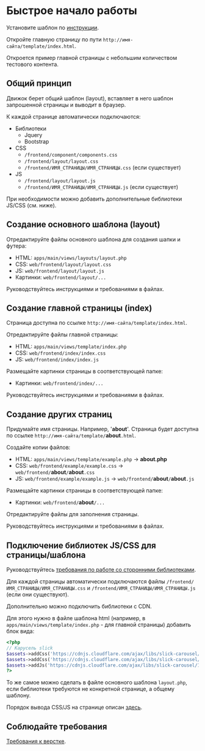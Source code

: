 # Быстрое начало работы

Установите шаблон по [инструкции](install.md).

Откройте главную страницу по пути `http://имя-сайта/template/index.html`.

Откроется пример главной страницы с небольшим количеством тестового
контента. 

## Общий принцип

Движок берет общий шаблон (layout), вставляет в него шаблон 
запрошенной страницы и выводит в браузер.

К каждой странице автоматически подключаются:

 * Библиотеки
   * Jquery
   * Bootstrap
 * CSS
   * `/frontend/component/components.css` 
   * `/frontend/layout/layout.css`
   * `/frontend/ИМЯ_СТРАНИЦЫ/ИМЯ_СТРАНИЦЫ.css` (если существует)
 * JS
   * `/frontend/layout/layout.js`
   * `/frontend/ИМЯ_СТРАНИЦЫ/ИМЯ_СТРАНИЦЫ.js`  (если существует)

При необходимости можно добавить дополнительные библиотеки 
JS/CSS (см. ниже).

## Создание основного шаблона (layout)

Отредактируйте файлы основного шаблона для создания шапки и футера:

 * HTML: `apps/main/views/layouts/layout.php`
 * CSS: `web/frontend/layout/layout.css`
 * JS: `web/frontend/layout/layout.js`
 * Картинки: `web/frontend/layout/...`
 
Руководствуйтесь инструкциями и требованиями в файлах.

## Создание главной страницы (index)

Страница доступна по ссылке `http://имя-сайта/template/index.html`.

Отредактируйте файлы главной страницы:

 * HTML: `apps/main/views/template/index.php`
 * CSS: `web/frontend/index/index.css`
 * JS: `web/frontend/index/index.js`

Размещайте картинки страницы в соответствующей папке:
 
 * Картинки: `web/frontend/index/...`
 
Руководствуйтесь инструкциями и требованиями в файлах.

## Создание других страниц

Придумайте имя страницы. Например, '**about**'. Страница будет 
доступна по ссылке `http://имя-сайта/template/`**about**`.html`. 

Создайте копии файлов:

 * HTML: `apps/main/views/template/example.php` -> **about.php**
 * CSS: `web/frontend/example/example.css` -> `web/frontend/`**about**`/`**about**`.css`
 * JS: `web/frontend/example/example.js` -> `web/frontend/`**about**`/`**about**`.js`

Размещайте картинки страницы в соответствующей папке:

 * Картинки: `web/frontend/`**about**`/...`
 
Отредактируйте файлы для заполнения страницы.

Руководствуйтесь инструкциями и требованиями в файлах.

## Подключение библиотек JS/CSS для страницы/шаблона

Руководствуйтесь [требования по работе со сторонними библиотеками](external-libraries.md).

Для каждой страницы автоматически подключаются файлы 
`/frontend/ИМЯ_СТРАНИЦЫ/ИМЯ_СТРАНИЦЫ.css` и `/frontend/ИМЯ_СТРАНИЦЫ/ИМЯ_СТРАНИЦЫ.js` 
(если они существуют).

Дополнительно можно подключить библиотеки с CDN.

Для этого нужно в файле шаблона html (например, 
в `apps/main/views/template/index.php` - для главной страницы) 
добавить блок вида:

```php
<?php
// Карусель slick
$assets->addCss('https://cdnjs.cloudflare.com/ajax/libs/slick-carousel/1.6.0/slick.min.css');
$assets->addCss('https://cdnjs.cloudflare.com/ajax/libs/slick-carousel/1.6.0/slick-theme.min.css');
$assets->addJs('https://cdnjs.cloudflare.com/ajax/libs/slick-carousel/1.6.0/slick.min.js');
?>

```

То же самое можно сделать в файле основного шаблона `layout.php`,
если библиотеки требуются не конкретной странице, а общему шаблону.

Порядок вывода CSS/JS на странице описан [здесь](other-rules.md).

## Соблюдайте требования

[Требования к верстке](README.md).